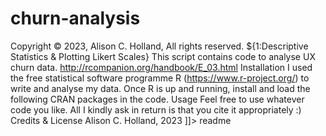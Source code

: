 # churn-analysis
Copyright © 2023, Alison C. Holland, All rights reserved.
${1:Descriptive Statistics & Plotting Likert Scales}
This script contains code to analyse UX churn data.
http://rcompanion.org/handbook/E_03.html
Installation
I used the free statistical software programme R (https://www.r-project.org/) to write and analyse my data. Once R is up and running, install and load the following CRAN packages in the code.
Usage
Feel free to use whatever code you like. All I kindly ask in return is that you cite it appropriately :)
Credits & License
Alison C. Holland, 2023
]]> readme

